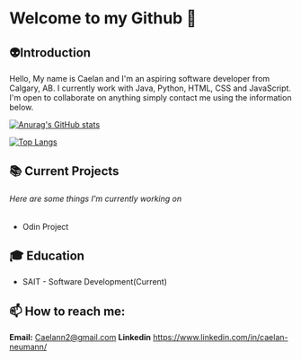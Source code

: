 
# Welcome to my Github 👋
## :alien:Introduction
Hello, My name is Caelan and I'm an aspiring software developer from Calgary, AB.
I currently work with Java, Python, HTML, CSS and JavaScript.
I'm open to collaborate on anything simply contact me using the information below.

[![Anurag's GitHub stats](https://github-readme-stats.vercel.app/api?username=CaelanX)](https://github.com/anuraghazra/github-readme-stats)

[![Top Langs](https://github-readme-stats.vercel.app/api/top-langs/?username=CaelanX)](https://github.com/anuraghazra/github-readme-stats)
## :books: Current Projects
###### Here are some things I'm currently working on
* Odin Project
## :mortar_board: Education
* SAIT -  Software Development(Current)

## 📫 How to reach me:
**Email:** Caelann2@gmail.com
**Linkedin** https://www.linkedin.com/in/caelan-neumann/


